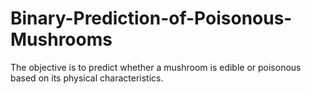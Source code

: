 # Binary-Prediction-of-Poisonous-Mushrooms
 The objective is to predict whether a mushroom is edible or poisonous based on its physical characteristics.
